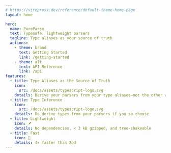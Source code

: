 ```yaml
---
# https://vitepress.dev/reference/default-theme-home-page
layout: home

hero:
  name: PureParse
  text: Typesafe, lightweight parsers
  tagline: Type aliases as your source of truth
  actions:
    - theme: brand
      text: Getting Started
      link: /getting-started
    - theme: alt
      text: API Reference
      link: /api
features:
  - title: Type Aliases as the Source of Truth
    icon:
      src: /docs/assets/typescript-logo.svg
    details: Derive your parsers from your type aliases—not the other way around.
  - title: Type Inference
    icon:
      src: /docs/assets/typescript-logo.svg
    details: Do derive types from your parsers if you so choose
  - title: Lightweight
    icon: 🪶
    details: No dependencies, < 3 kB gzipped, and tree-shakeable
  - title: Fast
    icon: 🚀
    details: 4× faster than Zod
---
```


<script setup>
import WithinHero from "/docs/components/WithinHero.vue";
import FlickingCode from "/docs/components/FlickingCode.vue";

</script>

<WithinHero>
    <FlickingCode style="width: 100%"/>
</WithinHero>

<style lang="scss">
@use 'sass:meta';

@include meta.load-css('@egjs/vue3-flicking/dist/flicking.css');
</style>
